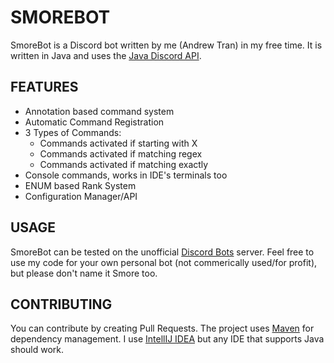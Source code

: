 # SMOREBOT
SmoreBot is a Discord bot written by me (Andrew Tran) in my free time. It is written in Java and uses the [Java Discord API](https://github.com/DV8FromTheWorld/JDA). 
## FEATURES
- Annotation based command system
- Automatic Command Registration
- 3 Types of Commands:
  - Commands activated if starting with X
  - Commands activated if matching regex
  - Commands activated if matching exactly
- Console commands, works in IDE's terminals too
- ENUM based Rank System
- Configuration Manager/API

## USAGE
SmoreBot can be tested on the unofficial [Discord Bots](http://bots.discordapi.com/) server. Feel free to use my code for your own personal bot (not commerically used/for profit), but please don't name it Smore too.
## CONTRIBUTING
You can contribute by creating Pull Requests. The project uses [Maven](https://maven.apache.org/) for dependency management. I use [IntellIJ IDEA](https://www.jetbrains.com/idea/) but any IDE that supports Java should work.